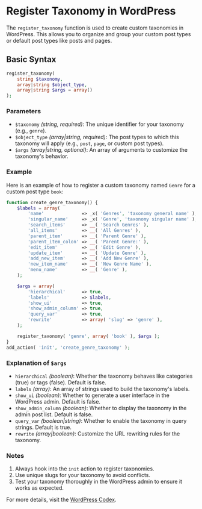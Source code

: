 # Register Taxonomy in WordPress

The `register_taxonomy` function is used to create custom taxonomies in WordPress. This allows you to organize and group your custom post types or default post types like posts and pages.

## Basic Syntax

```php
register_taxonomy(
    string $taxonomy,
    array|string $object_type,
    array|string $args = array()
);
```

### Parameters

-   `$taxonomy` _(string, required)_: The unique identifier for your taxonomy (e.g., `genre`).
-   `$object_type` _(array|string, required)_: The post types to which this taxonomy will apply (e.g., `post`, `page`, or custom post types).
-   `$args` _(array|string, optional)_: An array of arguments to customize the taxonomy's behavior.

### Example

Here is an example of how to register a custom taxonomy named `Genre` for a custom post type `book`:

```php
function create_genre_taxonomy() {
    $labels = array(
        'name'              => _x( 'Genres', 'taxonomy general name' ),
        'singular_name'     => _x( 'Genre', 'taxonomy singular name' ),
        'search_items'      => __( 'Search Genres' ),
        'all_items'         => __( 'All Genres' ),
        'parent_item'       => __( 'Parent Genre' ),
        'parent_item_colon' => __( 'Parent Genre:' ),
        'edit_item'         => __( 'Edit Genre' ),
        'update_item'       => __( 'Update Genre' ),
        'add_new_item'      => __( 'Add New Genre' ),
        'new_item_name'     => __( 'New Genre Name' ),
        'menu_name'         => __( 'Genre' ),
    );

    $args = array(
        'hierarchical'      => true,
        'labels'            => $labels,
        'show_ui'           => true,
        'show_admin_column' => true,
        'query_var'         => true,
        'rewrite'           => array( 'slug' => 'genre' ),
    );

    register_taxonomy( 'genre', array( 'book' ), $args );
}
add_action( 'init', 'create_genre_taxonomy' );
```

### Explanation of `$args`

-   `hierarchical` _(boolean)_: Whether the taxonomy behaves like categories (true) or tags (false). Default is false.
-   `labels` _(array)_: An array of strings used to build the taxonomy's labels.
-   `show_ui` _(boolean)_: Whether to generate a user interface in the WordPress admin. Default is false.
-   `show_admin_column` _(boolean)_: Whether to display the taxonomy in the admin post list. Default is false.
-   `query_var` _(boolean|string)_: Whether to enable the taxonomy in query strings. Default is true.
-   `rewrite` _(array|boolean)_: Customize the URL rewriting rules for the taxonomy.

### Notes

1. Always hook into the `init` action to register taxonomies.
2. Use unique slugs for your taxonomy to avoid conflicts.
3. Test your taxonomy thoroughly in the WordPress admin to ensure it works as expected.

For more details, visit the [WordPress Codex](https://developer.wordpress.org/reference/functions/register_taxonomy/).
